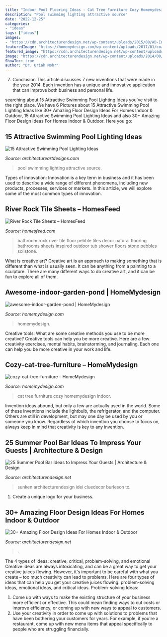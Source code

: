 ```yaml
---
title: "Indoor Pool Flooring Ideas - Cat Tree Furniture Cozy Homemydesign Indoor"
description: "Pool swimming lighting attractive source"
date: "2022-12-25"
categories:
- "ideas"
tags: ["ideas"]
images:
- "https://cdn.architecturendesign.net/wp-content/uploads/2015/08/AD-Indoor-Outdoor-Floor-Design-Ideas-21.jpg"
featuredImage: "https://homemydesign.com/wp-content/uploads/2017/01/cozy-cat-tree-furniture.jpg"
featured_image: "https://cdn.architecturendesign.net/wp-content/uploads/2015/08/AD-Indoor-Outdoor-Floor-Design-Ideas-21.jpg"
image: "https://cdn.architecturendesign.net/wp-content/uploads/2014/09/Summer-Pool-Bar-Ideas-9.jpg"
ShowToc: true
author: "Dr. Uriah Mohr"
---
```



7. Conclusion
This article discusses 7 new inventions that were made in the year 2014. Each invention has a unique and innovative application that can improve both business and personal life.

	

		
searching about 15 Attractive Swimming Pool Lighting Ideas you've visit to the right place. We have 6 Pictures about 15 Attractive Swimming Pool Lighting Ideas like 30+ Amazing Floor Design Ideas For Homes Indoor &amp; Outdoor, 15 Attractive Swimming Pool Lighting Ideas and also 30+ Amazing Floor Design Ideas For Homes Indoor &amp; Outdoor. Here you go:
		
    
## 15 Attractive Swimming Pool Lighting Ideas

<img loading=lazy src="https://www.architectureartdesigns.com/wp-content/uploads/2015/09/6-630x419.jpg" onerror="this.onerror=null;this.src='https://tse1.mm.bing.net/th?id=OIP.15w_P43BkO2ViaXbpHHnbAHaE7&amp;pid=15.1';" alt="15 Attractive Swimming Pool Lighting Ideas">

_Source: architectureartdesigns.com_

>pool swimming lighting attractive source. 

	

Types of innovation:
Innovation is a key term in business and it has been used to describe a wide range of different phenomena, including new products, processes, services or markets. In this article, we will explore some of the most common types of innovation.

    
## River Rock Tile Sheets – HomesFeed

<img loading=lazy src="https://homesfeed.com/wp-content/uploads/2016/01/River-Rock-Tile-Sheets-For-Bathroom-Wall-With-White-Tub-Wooden-Cabinet-And-Crystal-Chandelier.jpg" onerror="this.onerror=null;this.src='https://tse1.mm.bing.net/th?id=OIP.V0R4ae1jp6V9ML8aTdFvhAHaKX&amp;pid=15.1';" alt="River Rock Tile Sheets – HomesFeed">

_Source: homesfeed.com_

>bathroom rock river tile floor pebble tiles decor natural flooring bathrooms sheets inspired outdoor tub shower floors stone pebbles solistone. 

	

What is creative art?
Creative art is an approach to making something that is different than what is usually seen. It can be anything from a painting to a sculpture. There are many different ways to do creative art, and it can be fun to explore all of them.

    
## Awesome-indoor-garden-pond | HomeMydesign

<img loading=lazy src="https://homemydesign.com/wp-content/uploads/2019/01/awesome-indoor-garden-pond.jpg" onerror="this.onerror=null;this.src='https://tse1.mm.bing.net/th?id=OIP.SbmP0GqCuPw56918x9vQCgHaLI&amp;pid=15.1';" alt="awesome-indoor-garden-pond | HomeMydesign">

_Source: homemydesign.com_

>homemydesign. 

	

Creative tools: What are some creative methods you use to be more creative?
Creative tools can help you be more creative. Here are a few: creativity exercises, mental habits, brainstorming, and journaling. Each one can help you be more creative in your work and life.

    
## Cozy-cat-tree-furniture – HomeMydesign

<img loading=lazy src="https://homemydesign.com/wp-content/uploads/2017/01/cozy-cat-tree-furniture.jpg" onerror="this.onerror=null;this.src='https://tse2.mm.bing.net/th?id=OIP.eoJpSIneQqslbIqtteC-cAHaJ4&amp;pid=15.1';" alt="cozy-cat-tree-furniture – HomeMydesign">

_Source: homemydesign.com_

>cat tree furniture cozy homemydesign indoor. 

	

Invention ideas abound, but only a few are actually used in the world. Some of these inventions include the lightbulb, the refrigerator, and the computer. Others are still in development, but may one day be used by you or someone you know. Regardless of which invention you choose to focus on, always keep in mind that creativity is key to any invention.

    
## 25 Summer Pool Bar Ideas To Impress Your Guests | Architecture &amp; Design

<img loading=lazy src="https://cdn.architecturendesign.net/wp-content/uploads/2014/09/Summer-Pool-Bar-Ideas-9.jpg" onerror="this.onerror=null;this.src='https://tse2.mm.bing.net/th?id=OIP.I5BBckAhy8kKXDGKK5rqOgHaE6&amp;pid=15.1';" alt="25 Summer Pool Bar Ideas to Impress Your Guests | Architecture &amp; Design">

_Source: architecturendesign.net_

>sunken architecturendesign idei cluedecor burleson tx. 

	

1. Create a unique logo for your business.

    
## 30+ Amazing Floor Design Ideas For Homes Indoor &amp; Outdoor

<img loading=lazy src="https://cdn.architecturendesign.net/wp-content/uploads/2015/08/AD-Indoor-Outdoor-Floor-Design-Ideas-21.jpg" onerror="this.onerror=null;this.src='https://tse4.mm.bing.net/th?id=OIP.K8DN2tCv0pbdZ-JeeS_u-gHaLH&amp;pid=15.1';" alt="30+ Amazing Floor Design Ideas For Homes Indoor &amp; Outdoor">

_Source: architecturendesign.net_

>. 

	

The 4 types of ideas: creative, critical, problem-solving, and emotional
Creative ideas are always intoxicating, and can be a great way to get your creative juices flowing. However, it's important to be careful with what you create – too much creativity can lead to problems. Here are four types of ideas that can help you get your creative juices flowing: problem-solving ideas, emotional ideas, and critical ideas.
Problem-solving Ideas: 
1) Come up with ways to make the existing structure of your business more efficient or effective. This could mean finding ways to cut costs or improve efficiency, or coming up with new ways to appeal to customers. 
2) Use your creativity in order to come up with solutions to problems that have been bothering your customers for years. For example, if you're a restaurant, come up with new menu items that appeal specifically to people who are struggling financially.

